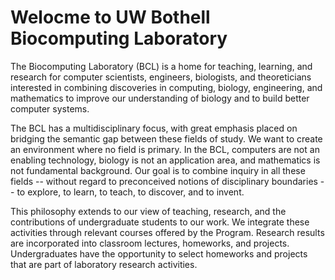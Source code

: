# Welocme to UW Bothell Biocomputing Laboratory

The Biocomputing Laboratory (BCL) is a home for teaching, learning, and research for computer scientists, engineers, biologists, and theoreticians interested in combining discoveries in computing, biology, engineering, and mathematics to improve our understanding of biology and to build better computer systems.

The BCL has a multidisciplinary focus, with great emphasis placed on bridging the semantic gap between these fields of study. We want to create an environment where no field is primary. In the BCL, computers are not an enabling technology, biology is not an application area, and mathematics is not fundamental background. Our goal is to combine inquiry in all these fields -- without regard to preconceived notions of disciplinary boundaries -- to explore, to learn, to teach, to discover, and to invent.

This philosophy extends to our view of teaching, research, and the contributions of undergraduate students to our work. We integrate these activities through relevant courses offered by the Program. Research results are incorporated into classroom lectures, homeworks, and projects. Undergraduates have the opportunity to select homeworks and projects that are part of laboratory research activities.
